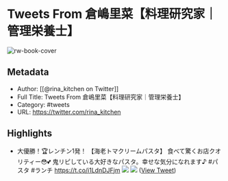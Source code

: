 # Tweets From 倉嶋里菜【料理研究家｜管理栄養士】

![rw-book-cover](https://pbs.twimg.com/profile_images/1784018903204847617/gf1yvyeQ.jpg)

## Metadata
- Author: [[@rina_kitchen on Twitter]]
- Full Title: Tweets From 倉嶋里菜【料理研究家｜管理栄養士】
- Category: #tweets
- URL: https://twitter.com/rina_kitchen

## Highlights
- 大優勝！🏆レンチン1発！
  【海老トマクリームパスタ】
  食べて驚くお店クオリティー😳💕
  鬼リピしている大好きなパスタ。幸せな気分になれます♪
  #パスタ #ランチ https://t.co/i1LdnDJFjm
  ![](https://pbs.twimg.com/media/Gq89BV9WgAA6HfM.jpg)
  ![](https://pbs.twimg.com/media/Gq89BWUWIAA3OqV.jpg) ([View Tweet](https://twitter.com/rina_kitchen/status/1922822665993162901))
